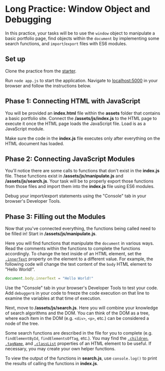 # Long Practice: Window Object and Debugging

In this practice, your tasks will be to use the `window` object to manipulate a
basic portfolio page, find objects within the `document` by implementing some
search functions, and `import`/`export` files with ES6 modules.

## Set up

Clone the practice from the [starter].

Run `node app.js` to start the application. Navigate to [localhost:5000] in your
browser and follow the instructions below.

## Phase 1: Connecting HTML with JavaScript

You will be provided an __index.html__ file within the __assets__ folder that
contains a basic portfolio site. Connect the __/assets/js/index.js__ to the HTML
page to execute it once the HTML page loads the JavaScript file. Load is as a
JavaScript module.

Make sure the code in the __index.js__ file executes only after everything on
the HTML document has loaded.

## Phase 2: Connecting JavaScript Modules

You'll notice there are some calls to functions that don't exist in the
__index.js__ file. These functions exist in __/assets/js/manipulate.js__ and
__/assets/js/search.js__. Your task will be to properly export those functions
from those files and import them into the __index.js__ file using ES6 modules.

Debug your import/export statements using the "Console" tab in your browser's
Developer Tools.

## Phase 3: Filling out the Modules

Now that you've connected everything, the functions being called need to be
filled in! Start in __/assets/js/manipulate.js__.

Here you will find functions that manipulate the `document` in various ways.
Read the comments within the functions to complete the functions accordingly. To
change the text inside of an HTML element, set the [`.innerText`] property on
the element to a different value. For example, the following code will change
the text content of the `body` HTML element to "Hello World!".

```js
document.body.innerText = "Hello World!"
```

Use the "Console" tab in your browser's Developer Tools to test your code. Add
`debugger`s in your code to freeze the code execution on that line to
examine the variables at that time of execution.

Next, move to __/assets/js/search.js__. Here you will combine your knowledge of
search algorithms and the DOM. You can think of the DOM as a tree,
where each item in the DOM (e.g. `<div>`, `<p>`, etc.) can be considered a
node of the tree.

Some search functions are described in the file for you to complete (e.g.
`findElementById`, `findElementsOfTag`, etc.). You may find the [`.children`],
[`.tagName`], and [`.classList`] properties of an HTML element to be useful. If
necessary, you may create your own helper functions.

To view the output of the functions in __search.js__, use `console.log()` to
print the results of calling the functions in __index.js__.

[starter]: https://github.com/appacademy/practice-for-week-09-window-object-and-debugger-long-practice
[localhost:5000]: http://localhost:5000
[`.innerText`]: https://developer.mozilla.org/en-US/docs/Web/API/HTMLElement/innerText
[`.children`]: https://developer.mozilla.org/en-US/docs/Web/API/Element/children
[`.tagName`]: https://developer.mozilla.org/en-US/docs/Web/API/Element/tagName
[`.classList`]: https://developer.mozilla.org/en-US/docs/Web/API/Element/classList
